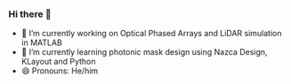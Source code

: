 ### Hi there 👋

- 🔭 I’m currently working on Optical Phased Arrays and LiDAR simulation in MATLAB
- 🌱 I’m currently learning photonic mask design using Nazca Design, KLayout and Python 
- 😄 Pronouns: He/him

<!--
**adamrap/adamrap** is a ✨ _special_ ✨ repository because its `README.md` (this file) appears on your GitHub profile.

Here are some ideas to get you started:

- 🔭 I’m currently working on ...
- 🌱 I’m currently learning ...
- 👯 I’m looking to collaborate on ...
- 🤔 I’m looking for help with ...
- 💬 Ask me about ...
- 📫 How to reach me: ...
- 😄 Pronouns: ...
- ⚡ Fun fact: ...
-->

